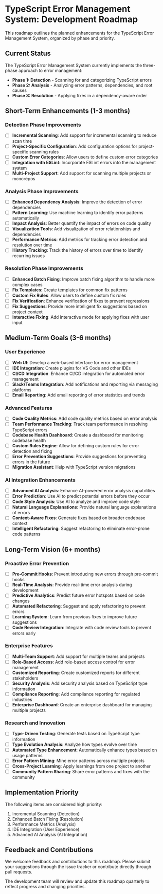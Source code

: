 # TypeScript Error Management System: Development Roadmap

This roadmap outlines the planned enhancements for the TypeScript Error Management System, organized by phase and priority.

## Current Status

The TypeScript Error Management System currently implements the three-phase approach to error management:

- **Phase 1: Detection** - Scanning for and categorizing TypeScript errors
- **Phase 2: Analysis** - Analyzing error patterns, dependencies, and root causes
- **Phase 3: Resolution** - Applying fixes in a dependency-aware order

## Short-Term Enhancements (1-3 months)

### Detection Phase Improvements

- [ ] **Incremental Scanning**: Add support for incremental scanning to reduce scan time
- [ ] **Project-Specific Configuration**: Add configuration options for project-specific scanning rules
- [ ] **Custom Error Categories**: Allow users to define custom error categories
- [ ] **Integration with ESLint**: Incorporate ESLint errors into the management system
- [ ] **Multi-Project Support**: Add support for scanning multiple projects or monorepos

### Analysis Phase Improvements

- [ ] **Enhanced Dependency Analysis**: Improve the detection of error dependencies
- [ ] **Pattern Learning**: Use machine learning to identify error patterns automatically
- [ ] **Impact Analysis**: Better quantify the impact of errors on code quality
- [ ] **Visualization Tools**: Add visualization of error relationships and dependencies
- [ ] **Performance Metrics**: Add metrics for tracking error detection and resolution over time
- [ ] **History Tracking**: Track the history of errors over time to identify recurring issues

### Resolution Phase Improvements

- [ ] **Enhanced Batch Fixing**: Improve batch fixing algorithm to handle more complex cases
- [ ] **Fix Templates**: Create templates for common fix patterns
- [ ] **Custom Fix Rules**: Allow users to define custom fix rules
- [ ] **Fix Verification**: Enhance verification of fixes to prevent regressions
- [ ] **Fix Suggestions**: Provide more intelligent fix suggestions based on project context
- [ ] **Interactive Fixing**: Add interactive mode for applying fixes with user input

## Medium-Term Goals (3-6 months)

### User Experience

- [ ] **Web UI**: Develop a web-based interface for error management
- [ ] **IDE Integration**: Create plugins for VS Code and other IDEs
- [ ] **CI/CD Integration**: Enhance CI/CD integration for automated error management
- [ ] **Slack/Teams Integration**: Add notifications and reporting via messaging platforms
- [ ] **Email Reporting**: Add email reporting of error statistics and trends

### Advanced Features

- [ ] **Code Quality Metrics**: Add code quality metrics based on error analysis
- [ ] **Team Performance Tracking**: Track team performance in resolving TypeScript errors
- [ ] **Codebase Health Dashboard**: Create a dashboard for monitoring codebase health
- [ ] **Custom Rules Engine**: Allow for defining custom rules for error detection and fixing
- [ ] **Error Prevention Suggestions**: Provide suggestions for preventing errors in the future
- [ ] **Migration Assistant**: Help with TypeScript version migrations

### AI Integration Enhancements

- [ ] **Advanced AI Analysis**: Enhance AI-powered error analysis capabilities
- [ ] **Error Prediction**: Use AI to predict potential errors before they occur
- [ ] **Code Style Analysis**: Use AI to analyze and improve code style
- [ ] **Natural Language Explanations**: Provide natural language explanations of errors
- [ ] **Context-Aware Fixes**: Generate fixes based on broader codebase context
- [ ] **Intelligent Refactoring**: Suggest refactoring to eliminate error-prone code patterns

## Long-Term Vision (6+ months)

### Proactive Error Prevention

- [ ] **Pre-Commit Hooks**: Prevent introducing new errors through pre-commit hooks
- [ ] **Real-Time Analysis**: Provide real-time error analysis during development
- [ ] **Predictive Analytics**: Predict future error hotspots based on code changes
- [ ] **Automated Refactoring**: Suggest and apply refactoring to prevent errors
- [ ] **Learning System**: Learn from previous fixes to improve future suggestions
- [ ] **Code Review Integration**: Integrate with code review tools to prevent errors early

### Enterprise Features

- [ ] **Multi-Team Support**: Add support for multiple teams and projects
- [ ] **Role-Based Access**: Add role-based access control for error management
- [ ] **Customized Reporting**: Create customized reports for different stakeholders
- [ ] **Security Analysis**: Add security analysis based on TypeScript type information
- [ ] **Compliance Reporting**: Add compliance reporting for regulated industries
- [ ] **Enterprise Dashboard**: Create an enterprise dashboard for managing multiple projects

### Research and Innovation

- [ ] **Type-Driven Testing**: Generate tests based on TypeScript type information
- [ ] **Type Evolution Analysis**: Analyze how types evolve over time
- [ ] **Automated Type Enhancement**: Automatically enhance types based on usage patterns
- [ ] **Error Pattern Mining**: Mine error patterns across multiple projects
- [ ] **Cross-Project Learning**: Apply learnings from one project to another
- [ ] **Community Pattern Sharing**: Share error patterns and fixes with the community

## Implementation Priority

The following items are considered high priority:

1. Incremental Scanning (Detection)
2. Enhanced Batch Fixing (Resolution)
3. Performance Metrics (Analysis)
4. IDE Integration (User Experience)
5. Advanced AI Analysis (AI Integration)

## Feedback and Contributions

We welcome feedback and contributions to this roadmap. Please submit your suggestions through the issue tracker or contribute directly through pull requests.

The development team will review and update this roadmap quarterly to reflect progress and changing priorities.
